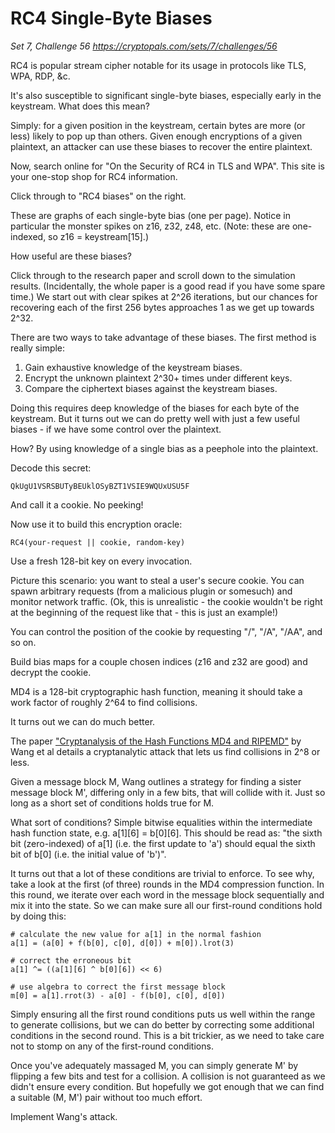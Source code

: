# RC4 Single-Byte Biases

_Set 7, Challenge 56_
_https://cryptopals.com/sets/7/challenges/56_

RC4 is popular stream cipher notable for its usage in protocols like TLS, WPA, RDP, &c.

It's also susceptible to significant single-byte biases, especially early in the keystream. What does this mean?

Simply: for a given position in the keystream, certain bytes are more (or less) likely to pop up than others. Given enough encryptions of a given plaintext, an attacker can use these biases to recover the entire plaintext.

Now, search online for "On the Security of RC4 in TLS and WPA". This site is your one-stop shop for RC4 information.

Click through to "RC4 biases" on the right.

These are graphs of each single-byte bias (one per page). Notice in particular the monster spikes on z16, z32, z48, etc. (Note: these are one-indexed, so z16 = keystream[15].)

How useful are these biases?

Click through to the research paper and scroll down to the simulation results. (Incidentally, the whole paper is a good read if you have some spare time.) We start out with clear spikes at 2^26 iterations, but our chances for recovering each of the first 256 bytes approaches 1 as we get up towards 2^32.

There are two ways to take advantage of these biases. The first method is really simple:

  1. Gain exhaustive knowledge of the keystream biases.
  2. Encrypt the unknown plaintext 2^30+ times under different keys.
  3. Compare the ciphertext biases against the keystream biases.

Doing this requires deep knowledge of the biases for each byte of the keystream. But it turns out we can do pretty well with just a few useful biases - if we have some control over the plaintext.

How? By using knowledge of a single bias as a peephole into the plaintext.

Decode this secret:

    QkUgU1VSRSBUTyBEUklOSyBZT1VSIE9WQUxUSU5F

And call it a cookie. No peeking!

Now use it to build this encryption oracle:

    RC4(your-request || cookie, random-key)

Use a fresh 128-bit key on every invocation.

Picture this scenario: you want to steal a user's secure cookie. You can spawn arbitrary requests (from a malicious plugin or somesuch) and monitor network traffic. (Ok, this is unrealistic - the cookie wouldn't be right at the beginning of the request like that - this is just an example!)

You can control the position of the cookie by requesting "/", "/A", "/AA", and so on.

Build bias maps for a couple chosen indices (z16 and z32 are good) and decrypt the cookie.

MD4 is a 128-bit cryptographic hash function, meaning it should take a work factor of roughly 2^64 to find collisions.

It turns out we can do much better.

The paper ["Cryptanalysis of the Hash Functions MD4 and RIPEMD"](http://dx.doi.org/10.1007/11426639_1) by Wang et al details a cryptanalytic attack that lets us find collisions in 2^8 or less.

Given a message block M, Wang outlines a strategy for finding a sister message block M', differing only in a few bits, that will collide with it. Just so long as a short set of conditions holds true for M.

What sort of conditions? Simple bitwise equalities within the intermediate hash function state, e.g. a[1][6] = b[0][6]. This should be read as: "the sixth bit (zero-indexed) of a[1] (i.e. the first update to 'a') should equal the sixth bit of b[0] (i.e. the initial value of 'b')".

It turns out that a lot of these conditions are trivial to enforce. To see why, take a look at the first (of three) rounds in the MD4 compression function. In this round, we iterate over each word in the message block sequentially and mix it into the state. So we can make sure all our first-round conditions hold by doing this:

	# calculate the new value for a[1] in the normal fashion
	a[1] = (a[0] + f(b[0], c[0], d[0]) + m[0]).lrot(3)

	# correct the erroneous bit
	a[1] ^= ((a[1][6] ^ b[0][6]) << 6)

	# use algebra to correct the first message block
	m[0] = a[1].rrot(3) - a[0] - f(b[0], c[0], d[0])

Simply ensuring all the first round conditions puts us well within the range to generate collisions, but we can do better by correcting some additional conditions in the second round. This is a bit trickier, as we need to take care not to stomp on any of the first-round conditions.

Once you've adequately massaged M, you can simply generate M' by flipping a few bits and test for a collision. A collision is not guaranteed as we didn't ensure every condition. But hopefully we got enough that we can find a suitable (M, M') pair without too much effort.

Implement Wang's attack.
